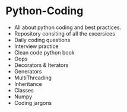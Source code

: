 # Python-Coding
- All about python coding and best practices.
- Repository consiting of all the excersices 
- Daily coding questions
- Interview practice
- Clean code python book
- Oops
- Decorators & Iterators
- Generators
- MultiThreading
- Inheritance
- Classes
- Numpy
- Coding jargons

